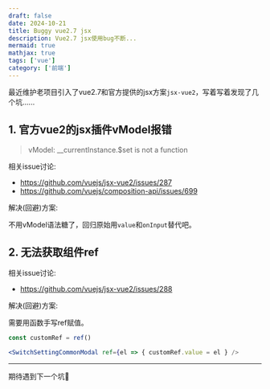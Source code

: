 ```yaml
---
draft: false
date: 2024-10-21
title: Buggy vue2.7 jsx
description: Vue2.7 jsx使用bug不断...
mermaid: true
mathjax: true
tags: ['vue']
category: ['前端']
---
```


最近维护老项目引入了vue2.7和官方提供的jsx方案`jsx-vue2`，写着写着发现了几个坑......

## 1. 官方vue2的jsx插件vModel报错

> vModel: __currentInstance.$set is not a function

相关issue讨论: 

- https://github.com/vuejs/jsx-vue2/issues/287
- https://github.com/vuejs/composition-api/issues/699

解决(回避)方案:

不用vModel语法糖了，回归原始用`value`和`onInput`替代吧。

## 2. 无法获取组件ref

相关issue讨论:

- https://github.com/vuejs/jsx-vue2/issues/288

解决(回避)方案:

需要用函数手写ref赋值。

```jsx
const customRef = ref()

<SwitchSettingCommonModal ref={el => { customRef.value = el } />
```


----

期待遇到下一个坑🥹
